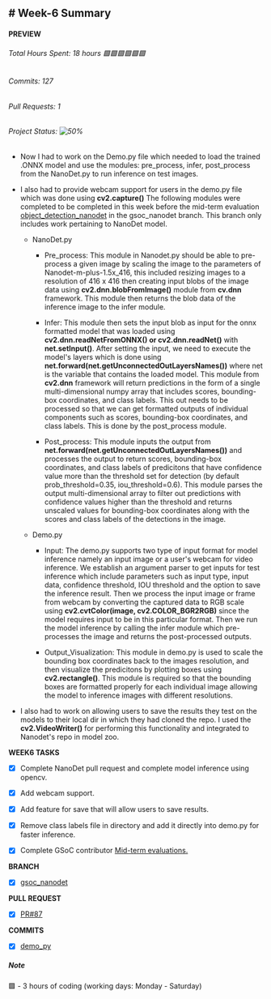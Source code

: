 ## # Week-6 Summary

#### PREVIEW
###### Total Hours Spent: 18 hours 🟩🟩🟩🟩🟩🟩
###### Commits: 127
###### Pull Requests: 1 
###### Project Status: ![50%](https://progress-bar.dev/50)


- Now I had to work on the Demo.py file which needed to load the trained .ONNX model and use the modules: pre_process, infer, post_process from the NanoDet.py to run inference on test images. 
- I also had to provide webcam support for users in the demo.py file which was done using <b>cv2.capture()</b> The following modules were completed to be completed in this week before the mid-term evaluation [object_detection_nanodet](https://github.com/Sidd1609/opencv_zoo/tree/gsoc_nanodet/models/object_detection_nanodet) in the gsoc_nanodet branch. This branch only includes work pertaining to NanoDet model.

  - NanoDet.py
    - Pre_process: This module in Nanodet.py should be able to pre-process a given image by scaling the image to the parameters of Nanodet-m-plus-1.5x_416, this included resizing images to a resolution of 416 x 416 then creating input blobs of the image data using <b>cv2.dnn.blobFromImage()</b> module from <b>cv.dnn</b> framework. This module then returns the blob data of the inference image to the infer module.
  
    - Infer: This module then sets the input blob as input for the onnx formatted model that was loaded using <b>cv2.dnn.readNetFromONNX() or cv2.dnn.readNet()</b> with <b>net.setInput()</b>. After setting the input, we need to execute the model's layers which is done using <b>net.forward(net.getUnconnectedOutLayersNames())</b> where net is the variable that contains the loaded model. This module from <b>cv2.dnn</b> framework will return predictions in the form of a single multi-dimensional numpy array that includes scores, bounding-box coordinates, and class labels. This out needs to be processed so that we can get formatted outputs of individual components such as scores, bounding-box coordinates, and class labels. This is done by the post_process module.
   
    - Post_process: This module inputs the output from <b>net.forward(net.getUnconnectedOutLayersNames())</b> and processes the output to return scores, bounding-box coordinates, and class labels of predicitons that have confidence value more than the threshold set for detection (by default prob_threshold=0.35, iou_threshold=0.6). This module parses the output multi-dimensional array to filter out predictions with confidence values higher than the threshold and returns unscaled values for bounding-box coordinates along with the scores and class labels of the detections in the image.
    
  - Demo.py
    - Input: The demo.py supports two type of input format for model inference namely an input image or a user's webcam for video inference. We establish an argument parser to get inputs for test inference which include parameters such as input type, input data, confidence threshold, IOU threshold and the option to save the inference result. Then we process the input image or frame from webcam by converting the captured data to RGB scale using <b>cv2.cvtColor(image, cv2.COLOR_BGR2RGB)</b> since the model requires input to be in this particular format. Then we run the model inference by calling the infer module which pre-processes the image and returns the post-processed outputs. 
   
    - Output_Visualization: This module in demo.py is used to scale the bounding box coordinates back to the images resolution, and then visualize the predicitons by plotting boxes using <b>cv2.rectangle()</b>. This module is required so that the bounding boxes are formatted properly for each individual image allowing the model to inference images with different resolutions. 

- I also had to work on allowing users to save the results they test on the models to their local dir in which they had cloned the repo. I used the <b>cv2.VideoWriter()</b> for performing this functionality and integrated to Nanodet's repo in model zoo. 


<b>WEEK6 TASKS</b>
- [x] Complete NanoDet pull request and complete model inference using opencv.
- [x] Add webcam support. 
- [x] Add feature for save that will allow users to save results. 
- [x] Remove class labels file in directory and add it directly into demo.py for faster inference.
- [x] Complete GSoC contributor [Mid-term evaluations.](https://summerofcode.withgoogle.com/evaluations/1LJv9isH) 


<b>BRANCH</b>
- [x] [gsoc_nanodet](https://github.com/Sidd1609/opencv_zoo/tree/gsoc_nanodet)


<b>PULL REQUEST</b>
- [x] [PR#87](https://github.com/opencv/opencv_zoo/pull/87)


<b>COMMITS</b>
- [x] [demo_py](https://github.com/opencv/opencv_zoo/pull/87/commits/078c4eb5bd262eebc92dc07c8a5833a62bc76669)


##### Note
🟩 - 3 hours of coding (working days: Monday - Saturday)

